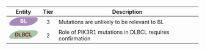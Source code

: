 |Entity|Tier|Description              |
|:----:|:----:|------------------------------|
|![BL](images/icons/BL_tier3.png) | 3 | Mutations are unlikely to be relevant to BL|
|![DLBCL](images/icons/DLBCL_tier2.png) | 2 | Role of PIK3R1 mutations in DLBCL requires confirmation|
